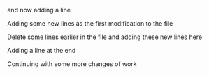 
and now adding a line

Adding some new lines as the first modification 
to the file

Delete some lines earlier in the file and adding 
these new lines here

Adding a line at the end

Continuing with some more changes of work